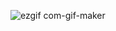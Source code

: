 ![ezgif com-gif-maker](https://user-images.githubusercontent.com/83696584/142908863-d40d9bda-712e-4263-b9d6-ca5b1e8a26cf.gif)
